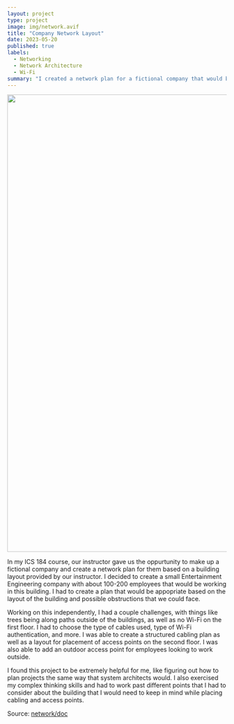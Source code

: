 ```yaml
---
layout: project
type: project
image: img/network.avif
title: "Company Network Layout"
date: 2023-05-20
published: true
labels:
  - Networking
  - Network Architecture
  - Wi-Fi
summary: "I created a network plan for a fictional company that would be housed in a building assigned by my ICS 184 instructor."
---
```

<p align="center">
  <img width="1502" height="1048" src="https://github.com/user-attachments/assets/30f6b830-527b-4d27-b8ed-befba1d0b8de
">
</p>

In my ICS 184 course, our instructor gave us the oppurtunity to make up a fictional company and create a network plan for them based on a building layout provided by our instructor. I decided to create a small Entertainment Engineering company with about 100-200 employees that would be working in this building. I had to create a plan that would be appopriate based on the layout of the building and possible obstructions that we could face.

Working on this independently, I had a couple challenges, with things like trees being along paths outside of the buildings, as well as no Wi-Fi on the first floor. I had to choose the type of cables used, type of Wi-Fi authentication, and more. I was able to create a structured cabling plan as well as a layout for placement of access points on the second floor. I was also able to add an outdoor access point for employees looking to work outside.

I found this project to be extremely helpful for me, like figuring out how to plan projects the same way that system architects would. I also exercised my complex thinking skills and had to work past different points that I had to consider about the building that I would need to keep in mind while placing cabling and access points.

Source: <a href="https://drive.google.com/file/d/162Y4jB_bM779JF_BLuAm1fcaIPsPl0TC/view?usp=sharing"><i class="large github icon "></i>network/doc</a>
